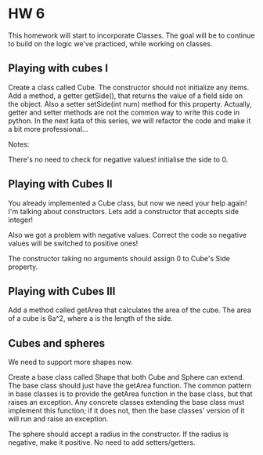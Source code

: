 # HW 6
This homework will start to incorporate Classes. The goal will be to continue to build on the logic we've practiced, while working on classes.

## Playing with cubes I
Create a class called Cube. The constructor should not initialize any items. Add a method, a getter getSide(), that returns the value of a field side on the object. Also a setter setSide(int num) method for this property. Actually, getter and setter methods are not the common way to write this code in python. In the next kata of this series, we will refactor the code and make it a bit more professional...

Notes:

There's no need to check for negative values!
initialise the side to 0.

## Playing with Cubes II

You already implemented a Cube class, but now we need your help again! I'm talking about constructors. Lets add a constructor that accepts side integer!

Also we got a problem with negative values. Correct the code so negative values will be switched to positive ones!

The constructor taking no arguments should assign 0 to Cube's Side property.

## Playing with Cubes III
Add a method called getArea that calculates the area of the cube. The area of a cube is 6a^2, where a is the length of the side.

## Cubes and spheres
We need to support more shapes now.

Create a base class called Shape that both Cube and Sphere can extend. The base class should just have the getArea function. The common pattern in base classes is to provide the getArea function in the base class, but that raises an exception. Any concrete classes extending the base class must implement this function; if it does not, then the base classes' version of it will run and raise an exception.

The sphere should accept a radius in the constructor. If the radius is negative, make it positive. No need to add setters/getters.
